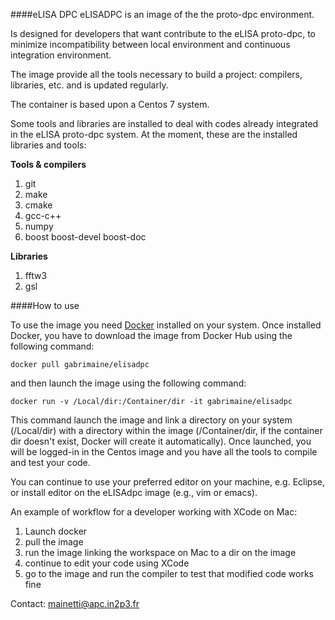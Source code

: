####eLISA DPC
eLISADPC is an image of the the proto-dpc environment.

Is designed for developers that want contribute to the eLISA proto-dpc, to minimize incompatibility between local environment and continuous integration environment.

The image provide all the tools necessary to build a project: compilers, libraries, etc. and is updated regularly. 
 
The container is based upon a Centos 7 system. 

Some tools and libraries are installed to deal with codes already integrated in the eLISA proto-dpc system. At the moment, these are the installed libraries and tools: 

**Tools & compilers**

1. git
2. make
3. cmake
4. gcc-c++
5. numpy 
6. boost boost-devel boost-doc

**Libraries**

1. fftw3
2. gsl



####How to use

To use the image you need [Docker](http://docker.io) installed on your system. Once installed Docker, you have to download the image from Docker Hub using the following command:

	docker pull gabrimaine/elisadpc
	
and then launch the image using the following command:

	docker run -v /Local/dir:/Container/dir -it gabrimaine/elisadpc
	

This command launch the image and link a directory on your system (/Local/dir) with a directory within the image (/Container/dir, if the container dir doesn't exist, Docker will create it automatically). Once launched, you will be logged-in in the Centos image and you have all the tools to compile and test your code. 


You can continue to use your preferred editor on your machine, e.g. Eclipse, or install editor on the eLISAdpc image (e.g., vim or emacs). 

An example of workflow for a developer working with XCode on Mac:

1. Launch docker
2. pull the image
3. run the image linking the workspace on Mac to a dir on the image
4. continue to edit your code using XCode
5. go to the image and run the compiler to test that modified code works fine




Contact:  mainetti@apc.in2p3.fr


